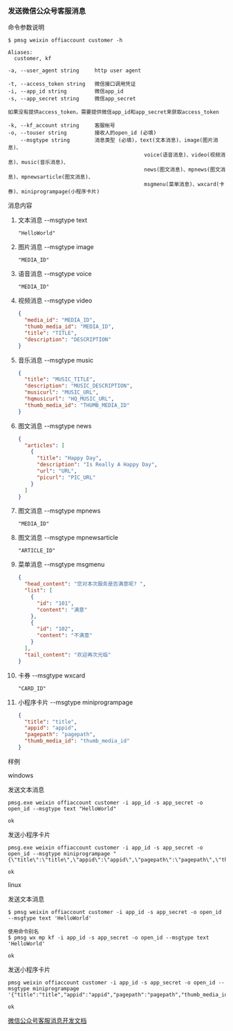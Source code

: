 ### 发送微信公众号客服消息

命令参数说明

```text
$ pmsg weixin offiaccount customer -h

Aliases:
  customer, kf

-a, --user_agent string     http user agent

-t, --access_token string   微信接口调用凭证
-i, --app_id string         微信app_id
-s, --app_secret string     微信app_secret

如果没有提供access_token，需要提供微信app_id和app_secret来获取access_token

-k, --kf_account string     客服帐号
-o, --touser string         接收人的open_id (必填)
    --msgtype string        消息类型 (必填)，text(文本消息)、image(图片消息)、
                                            voice(语音消息)、video(视频消息)、music(音乐消息)、
                                            news(图文消息)、mpnews(图文消息)、mpnewsarticle(图文消息)、
                                            msgmenu(菜单消息)、wxcard(卡券)、miniprogrampage(小程序卡片)
```

消息内容

1. 文本消息 --msgtype text
    ```text
    "HelloWorld"
    ```

1. 图片消息 --msgtype image
    ```text
    "MEDIA_ID"
    ```

1. 语音消息 --msgtype voice
    ```text
    "MEDIA_ID"
    ```

1. 视频消息 --msgtype video
    ```json
    {
      "media_id": "MEDIA_ID",
      "thumb_media_id": "MEDIA_ID",
      "title": "TITLE",
      "description": "DESCRIPTION"
    }
    ```

1. 音乐消息 --msgtype music
    ```json
    {
      "title": "MUSIC_TITLE",
      "description": "MUSIC_DESCRIPTION",
      "musicurl": "MUSIC_URL",
      "hqmusicurl": "HQ_MUSIC_URL",
      "thumb_media_id": "THUMB_MEDIA_ID"
    }
    ```

1. 图文消息 --msgtype news
    ```json
    {
      "articles": [
        {
          "title": "Happy Day",
          "description": "Is Really A Happy Day",
          "url": "URL",
          "picurl": "PIC_URL"
        }
      ]
    }
    ```

1. 图文消息 --msgtype mpnews
    ```text
    "MEDIA_ID"
    ```

1. 图文消息 --msgtype mpnewsarticle
    ```text
    "ARTICLE_ID"
    ```

1. 菜单消息 --msgtype msgmenu
    ```json
    {
      "head_content": "您对本次服务是否满意呢? ",
      "list": [
        {
          "id": "101",
          "content": "满意"
        },
        {
          "id": "102",
          "content": "不满意"
        }
      ],
      "tail_content": "欢迎再次光临"
    }
    ```

1. 卡券 --msgtype wxcard
    ```text
    "CARD_ID"
    ```

1. 小程序卡片 --msgtype miniprogrampage
    ```json
    {
      "title": "title",
      "appid": "appid",
      "pagepath": "pagepath",
      "thumb_media_id": "thumb_media_id"
    }
    ```

样例

windows

发送文本消息

```shell
pmsg.exe weixin offiaccount customer -i app_id -s app_secret -o open_id --msgtype text "HelloWorld"

ok
```

发送小程序卡片

```shell
pmsg.exe weixin offiaccount customer -i app_id -s app_secret -o open_id --msgtype miniprogrampage "{\"title\":\"title\",\"appid\":\"appid\",\"pagepath\":\"pagepath\",\"thumb_media_id\":\"thumb_media_id\"}"

ok
```

linux

发送文本消息

```shell
$ pmsg weixin offiaccount customer -i app_id -s app_secret -o open_id --msgtype text 'HelloWorld'

使用命令别名
$ pmsg wx mp kf -i app_id -s app_secret -o open_id --msgtype text 'HelloWorld'

ok
```

发送小程序卡片

```shell
pmsg weixin offiaccount customer -i app_id -s app_secret -o open_id --msgtype miniprogrampage '{"title":"title","appid":"appid","pagepath":"pagepath","thumb_media_id":"thumb_media_id"}'

ok
```

[微信公众号客服消息开发文档](https://developers.weixin.qq.com/doc/offiaccount/Message_Management/Service_Center_messages.html#7)